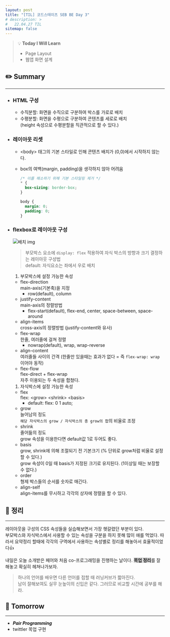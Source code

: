 ```yaml
---
layout: post
title: "[TIL] 코드스테이츠 SEB BE Day 3"
# description: >
#   22.04.27 TIL
sitemap: false
---
```

> 💡 **Today I Will Learn**
>
> * Page Layout
> * 웹앱 화면 설계

## ✏️ Summary

***

* ### HTML 구성
  
  * 수직분할: 화면을 수직으로 구분하여 박스를 가로로 배치
  * 수평분할: 화면을 수평으로 구분하여 콘텐츠를 세로로 배치  
  (height 속성으로 수평분할을 직관적으로 할 수 있다.)

* ### 레이아웃 리셋

  * \<body> 태그의 기본 스타일로 인해 콘텐츠 배치가 (0,0)에서 시작하지 않는다.
  * box의 여백(margin, padding)을 생각하지 않아 어려움

    ``` css
    /* 이를 해소하기 위해 기본 스타일링 제거 */
    * {
      box-sizing: border-box;
    }

    body {
      margin: 0;
      padding: 0;
    }
    ```

* ### flexbox로 레이아웃 구성
  ![배치 img](https://user-images.githubusercontent.com/44282342/165685537-9b4ec313-a7db-4f97-9175-22d6886bdbcd.PNG)
  > 부모박스 요소에 `display: flex` 적용하여 자식 박스의 방향과 크기 결정하는 레이아웃 구성법  
  > default: 자식요소는 좌에서 우로 배치

  1. 부모박스에 설정 가능한 속성  
  * flex-direction  
  main-axis(기본축)을 지정  
    * row(default), column
  * justify-content  
  main-axis의 정렬방법  
    * flex-start(default), flex-end, center, space-between, space-around
  * align-items  
  cross-axis의 정렬방법 (justify-content와 유사)
  * flex-wrap  
  한줄, 여러줄에 걸쳐 정렬  
    * nowrap(default), wrap, wrap-reverse
  * align-content  
  여러줄들 사이의 간격 (한줄만 있을때는 효과가 없다 = 즉 `flex-wrap: wrap` 이어야 동작)
  * flex-flow  
  flex-direct + flex-wrap  
  자주 이용되는 두 속성을 합쳤다.

  1. 자식박스에 설정 가능한 속성
  * flex   
    flex: \<grow> \<shrink> \<basis>  
    * default: flex: 0 1 auto;
  * grow  
    늘어남의 정도  
   `해당 자식박스의 grow / 자식박스의 총 grow의 합`의 비율로 조정
  * shrink  
    줄어듦의 정도  
    grow 속성을 이용한다면 default값 1로 두어도 좋다.
  * basis  
    grow, shrink에 의해 조절되기 전 기본크기 (% 단위로 grow처럼 비율로 설정할 수 있다.)  
    grow 속성이 0일 때 basis가 지정된 크기로 유지된다. (1이상일 때는 보장할 수 없다.)
  * order  
    형제 박스들의 순서를 숫자로 매긴다.
  * align-self  
    align-items를 무시하고 각각의 상자에 정렬을 할 수 있다.

## 📌 정리

***

레이아웃을 구성의 CSS 속성들을 실습해보면서 가장 헷갈렸던 부분이 있다.  
부모박스와 자식박스에서 사용할 수 있는 속성을 구분을 하지 못해 많이 애를 먹었다. 따라서 요약정리 할때에 각각의 구역에서 사용하는 속성별로 정리를 해놓아서 효율적이었다👍

내일은 오늘 소개받은 페어와 처음 co-프로그래밍을 진행하는 날이다. <span style="background-color: #d6d6d6;">**목업 정리**</span>를 잘 해놓고 확실히 헤쳐나가보자.

> 하나의 언어를 배우면 다른 언어를 접할 때 러닝커브가 짧아진다.  
> 남이 잘해보여도 실무 눈높이의 신입은 같다. 그러므로 비교할 시간에 공부를 해라.

## 🎯 Tomorrow

***

* ***Pair Programming***
* twittler 목업 구현

